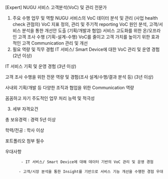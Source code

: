 [Expert] NUGU 서비스 고객분석(VoC) 및 관리 전문가

1. 주요 수행 업무 및 역할
NUGU 서비스의 VoC 데이터 분석 및 관리
(사업 health check 관점의) VoC 지표 정의, 관리 및 주기적 reporting
VoC 원인 분석, 고객/서비스 분석을 통한 개선안 도출 (기획/개발과 협업)
서비스 고도화를 위한 온/오프라인 고객 조사 수행 (기획-설계-수행)
VoC를 줄이고 고객 가치를 높이기 위한 효과적인 고객 Communication 관리 및 개선
2. 필요 역량 및 직무 경험
IT 서비스/ Smart Device에 대한 VoC 관리 및 운영 경험 (2년 이상)

IT 서비스 기획 및 운영 경험 (3년 이상)

고객 조사 수행을 위한 전문 역량 및 경험(조사 설계/수행/결과 분석 등) (3년 이상)

사내외 기획/개발 등 다양한 조직과 협업을 위한 Communication 역량

꼼꼼하고 자기 주도적인 업무 처리 능력 및 적극성

 

3. 세부 자격요건

총 보유경력 : 경력 5년 이상

학력/전공 : 학사 이상

포트폴리오 첨부 필수

우대사항

           - IT 서비스/ Smart Device에 대해 데이터 기반의 VoC 관리 및 운영 경험

          - 고객/시장 분석을 통한 Insight를 기반으로 서비스 기능 개선을 수행한 경험 우대